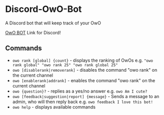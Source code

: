 # Discord-OwO-Bot
A Discord bot that will keep track of your OwO

[OwO BOT](https://discordapp.com/api/oauth2/authorize?client_id=408785106942164992&permissions=0&scope=bot) Link for Discord!

## Commands
- `owo rank [global] {count}` - displays the ranking of OwOs e.g. `"owo rank global" "owo rank 25" "owo rank global 25"`
- `owo [disablerank|removerank]` - disables the command "owo rank" on the current channel
- `owo [enablerank|addrank]` - enables the command "owo rank" on the current channel
- `owo {question}?` - replies as a yes/no answer e.g. `owo Am I cute?`
- `owo [feedback|suggestion|report] {message}` - Sends a message to an admin, who will then reply back e.g. `owo feedback I love this bot!`
- `owo help` - displays available commands
